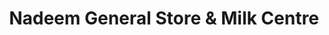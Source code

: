 ---
title: "Nadeem General Store & Milk Centre"
url: /karachi/nadeem-general-store-und-milk-centre/
shop: Supermarkt
---